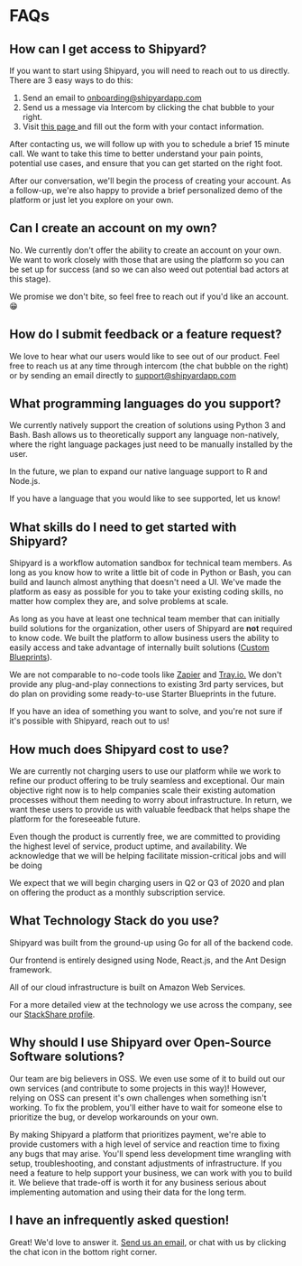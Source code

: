 # FAQs

## How can I get access to Shipyard?

If you want to start using Shipyard, you will need to reach out to us directly. There are 3 easy ways to do this:

1. Send an email to [onboarding@shipyardapp.com](mailto:onboarding@shipyardapp.com)
2. Send us a message via Intercom by clicking the chat bubble to your right.
3. Visit [this page ](https://www.shipyardapp.com/request-access)and fill out the form with your contact information.

After contacting us, we will follow up with you to schedule a brief 15 minute call. We want to take this time to better understand your pain points, potential use cases, and ensure that you can get started on the right foot.  
  
After our conversation, we'll begin the process of creating your account. As a follow-up, we're also happy to provide a brief personalized demo of the platform or just let you explore on your own.

## Can I create an account on my own?

No. We currently don't offer the ability to create an account on your own. We want to work closely with those that are using the platform so you can be set up for success \(and so we can also weed out potential bad actors at this stage\).

We promise we don't bite, so feel free to reach out if you'd like an account. 😁 

## How do I submit feedback or a feature request?

We love to hear what our users would like to see out of our product. Feel free to reach us at any time through intercom \(the chat bubble on the right\) or by sending an email directly to [support@shipyardapp.com](mailto:support@shipyardapp.com)

## What programming languages do you support?

We currently natively support the creation of solutions using Python 3 and Bash. Bash allows us to theoretically support any language non-natively, where the right language packages just need to be manually installed by the user.

In the future, we plan to expand our native language support to R and Node.js.

If you have a language that you would like to see supported, let us know!

## What skills do I need to get started with Shipyard?

Shipyard is a workflow automation sandbox for technical team members. As long as you know how to write a little bit of code in Python or Bash, you can build and launch almost anything that doesn't need a UI. We've made the platform as easy as possible for you to take your existing coding skills, no matter how complex they are, and solve problems at scale.

As long as you have at least one technical team member that can initially build solutions for the organization, other users of Shipyard are **not** required to know code. We built the platform to allow business users the ability to easily access and take advantage of internally built solutions \([Custom Blueprints](https://intercom.help/shipyardapp/en/articles/3526186-what-is-a-custom-blueprint)\).  
  
We are not comparable to no-code tools like [Zapier](http://www.zapier.com) and [Tray.io.](http://Tray.io) We don't provide any plug-and-play connections to existing 3rd party services, but do plan on providing some ready-to-use Starter Blueprints in the future.

If you have an idea of something you want to solve, and you're not sure if it's possible with Shipyard, reach out to us!

## How much does Shipyard cost to use?

We are currently not charging users to use our platform while we work to refine our product offering to be truly seamless and exceptional. Our main objective right now is to help companies scale their existing automation processes without them needing to worry about infrastructure. In return, we want these users to provide us with valuable feedback that helps shape the platform for the foreseeable future.

Even though the product is currently free, we are committed to providing the highest level of service, product uptime, and availability. We acknowledge that we will be helping facilitate mission-critical jobs and will be doing

We expect that we will begin charging users in Q2 or Q3 of 2020 and plan on offering the product as a monthly subscription service.

## What Technology Stack do you use?

Shipyard was built from the ground-up using Go for all of the backend code. 

Our frontend is entirely designed using Node, React.js, and the Ant Design framework.

All of our cloud infrastructure is built on Amazon Web Services.

For a more detailed view at the technology we use across the company, see our [StackShare profile](https://stackshare.io/shipyard/shipyard).

## Why should I use Shipyard over Open-Source Software solutions?

Our team are big believers in OSS. We even use some of it to build out our own services \(and contribute to some projects in this way\)! However, relying on OSS can present it's own challenges when something isn't working. To fix the problem, you'll either have to wait for someone else to prioritize the bug, or develop workarounds on your own.  
  
By making Shipyard a platform that prioritizes payment, we're able to provide customers with a high level of service and reaction time to fixing any bugs that may arise. You'll spend less development time wrangling with setup, troubleshooting, and constant adjustments of infrastructure. If you need a feature to help support your business, we can work with you to build it. We believe that trade-off is worth it for any business serious about implementing automation and using their data for the long term.

## **I have an infrequently asked question!**

Great! We'd love to answer it. [Send us an email](mailto:support@shipyardapp.com), or chat with us by clicking the chat icon in the bottom right corner.

